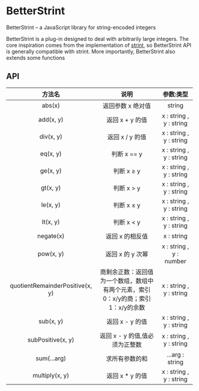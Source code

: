 # BetterStrint

BetterStrint – a JavaScript library for string-encoded integers


BetterStrint is a plug-in designed to deal with arbitrarily large integers. The core inspiration comes from the implementation of [strint](https://github.com/rauschma/strint), so BetterStrint API is generally compatible with strint. More importantly, BetterStrint also extends some functions



## API


|  方法名        | 说明   | 参数:类型 |
|:--:            |:--:   |:--:   |
| abs(x)         | 返回参数 x 绝对值 | string |
| add(x, y)      | 返回 x + y 的值 | x : string , y : string |
| div(x, y)      | 返回 x / y 的值 | x : string , y : string |
| eq(x, y)       | 判断 x == y  | x : string , y : string |
| ge(x, y)       | 判断 x ≥ y  | x : string , y : string |
| gt(x, y)       | 判断 x > y | x : string , y : string |
| le(x, y)       | 判断 x ≤ y  | x : string , y : string |
| lt(x, y)       | 判断 x < y | x : string , y : string |
| negate(x)      | 返回 x 的相反值  | x : string  |
| pow(x, y)      | 返回 x 的 y 次幂 | x : string , y : number |
| quotientRemainderPositive(x, y)      | 商剩余正数：返回值为一个数组，数组中有两个元素，索引0：x/y的商；索引1：x/y的余数 | x : string , y : string |
| sub(x, y)      | 返回 x - y 的值 | x : string , y : string |
| subPositive(x, y)    | 返回 x - y 的值,值必须为正整数 | x : string , y : string |
| sum(...arg)      | 求所有参数的和 | ...arg : string  |
| multiply(x, y)   | 返回 x * y 的值 | x : string , y : string |